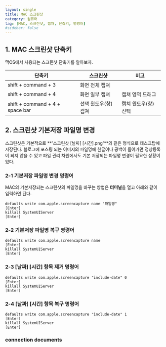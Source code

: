 ```yaml
---
layout: single
title: MAC 스크린샷
category: 컴퓨터
tag: [MAC, 스크린샷, 캡쳐, 단축키, 명령어]
#sidebar: false
---
```


## 1. MAC 스크린샷 단축키 
맥OS에서 사용되는 스크린샷 단축기를 알아보자.   

|<center>단축키</center>|<center>스크린샷</center>|<center>비고</center>|  
|-|-|-|
|shift + command + 3|화면 전체 캡쳐||
|shift + command + 4|화면 일부 캡쳐|캡쳐 영역 드래그|
|shift + command + 4 + space bar|선택 윈도우(창) 캡쳐|캡쳐 윈도우(창) 선택|

## 2. 스크린샷 기본저장 파일명 변경
스크린샷은 기본적으로 **'스크린샷 \[날짜\] \[시간\].png'**와 같은 형식으로 데스크탑에 저장된다.
블로그에 포스팅 되는 이미지의 파일명에 한글이나 공백이 들어가면 정상등록이 되지 않을 수 있고
파일 관리 차원에서도 기본 저장되는 파일명 변경이 필요한 상황이었다.

### 2-1 기본저장 파일명 변경 명령어 
MAC의 기본저장되는 스크린샷의 파일명을 바꾸는 방법은 **터미널**을 열고 아래와 같이 입력하면 된다.
```
defaults write com.apple.screencapture name "파일명"
[Enter]
killall SystemUIServer
[Enter]
```
### 2-2 기본저장 파일명 복구 명령어
```
defaults write com.apple.screencapture name
[Enter]
killall SystemUIServer
[Enter]
```
### 2-3 \[날짜\] \[시간\] 항목 제거 명령어
```
defaults write com.apple.screencapture "include-date" 0
[Enter]
killall SystemUIServer
[Enter]
```
### 2-4 \[날짜\] \[시간\] 항목 복구 명령어
```
defaults write com.apple.screencapture "include-date" 1
[Enter]
killall SystemUIServer
[Enter]
```

### connection documents